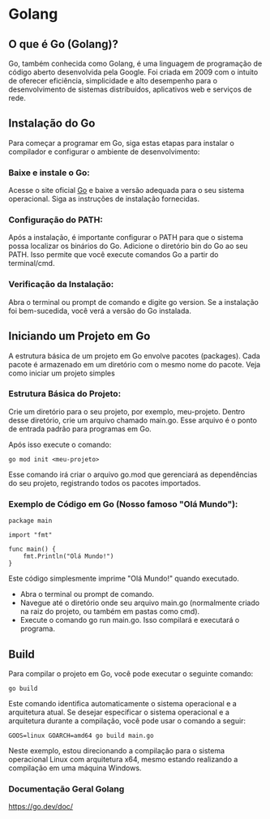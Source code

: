 # Golang

## O que é Go (Golang)?
Go, também conhecida como Golang, é uma linguagem de programação de código aberto desenvolvida pela Google. Foi criada em 2009 com o intuito de oferecer eficiência, simplicidade e alto desempenho para o desenvolvimento de sistemas distribuídos, aplicativos web e serviços de rede.

## Instalação do Go
Para começar a programar em Go, siga estas etapas para instalar o compilador e configurar o ambiente de desenvolvimento:

### Baixe e instale o Go:

Acesse o site oficial [Go](https://go.dev) e baixe a versão adequada para o seu sistema operacional.
Siga as instruções de instalação fornecidas.

### Configuração do PATH:

Após a instalação, é importante configurar o PATH para que o sistema possa localizar os binários do Go.
Adicione o diretório bin do Go ao seu PATH. Isso permite que você execute comandos Go a partir do terminal/cmd.

### Verificação da Instalação:

Abra o terminal ou prompt de comando e digite go version.
Se a instalação foi bem-sucedida, você verá a versão do Go instalada.

## Iniciando um Projeto em Go

A estrutura básica de um projeto em Go envolve pacotes (packages). Cada pacote é armazenado em um diretório com o mesmo nome do pacote. Veja como iniciar um projeto simples

### Estrutura Básica do Projeto:

Crie um diretório para o seu projeto, por exemplo, meu-projeto.
Dentro desse diretório, crie um arquivo chamado main.go. Esse arquivo é o ponto de entrada padrão para programas em Go.

Após isso execute o comando:
```
go mod init <meu-projeto>
```
Esse comando irá criar o arquivo go.mod que gerenciará as dependências do seu projeto, registrando todos os pacotes importados.

### Exemplo de Código em Go (Nosso famoso "Olá Mundo"):

```
package main

import "fmt"

func main() {
    fmt.Println("Olá Mundo!")
}
```
Este código simplesmente imprime "Olá Mundo!" quando executado.

- Abra o terminal ou prompt de comando.
- Navegue até o diretório onde seu arquivo main.go (normalmente criado na raiz do projeto, ou também em pastas como cmd).
- Execute o comando go run main.go. Isso compilará e executará o programa.

## Build

Para compilar o projeto em Go, você pode executar o seguinte comando:

```
go build
```

Este comando identifica automaticamente o sistema operacional e a arquitetura atual. Se desejar especificar o sistema operacional e a arquitetura durante a compilação, você pode usar o comando a seguir:

```
GOOS=linux GOARCH=amd64 go build main.go
```
Neste exemplo, estou direcionando a compilação para o sistema operacional Linux com arquitetura x64, mesmo estando realizando a compilação em uma máquina Windows.

### Documentação Geral Golang
https://go.dev/doc/
